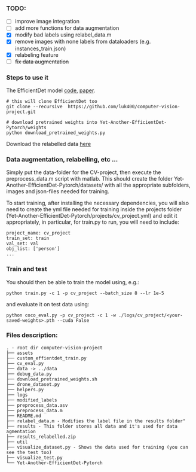 ### TODO:

- [ ] improve image integration
- [ ] add more functions for data augmentation
- [X] modify bad labels using relabel_data.m
- [x] remove images with none labels from dataloaders (e.g. instances_train.json)
- [x] relabeling feature
- [ ] ~~fix data augmentation~~

### Steps to use it

The EfficientDet model [code](https://github.com/zylo117/Yet-Another-EfficientDet-Pytorch), [paper]().

```
# this will clone EfficientDet too
git clone --recursive  https://github.com/luk400/computer-vision-project.git

# download pretrained weights into Yet-Another-EfficientDet-Pytorch/weights
python download_pretrained_weights.py

```

Download the relabelled data [here](https://drive.google.com/file/d/1NCCOX-WBd89zz3MrhGSlILYIt56ktio1/view?usp=sharing)

### Data augmentation, relabelling, etc ...

Simply put the data-folder for the CV-project, then execute the preprocess_data.m script with matlab. 
This should create the folder Yet-Another-EfficientDet-Pytorch/datasets/ with all the appropriate subfolders, images and json-files needed for training. 

To start training, after installing the necessary dependencies, you will also need to create the yml file needed for training inside the projects folder (Yet-Another-EfficientDet-Pytorch/projects/cv_project.yml) and edit it appropriately, in particular, for train.py to run, you will need to include: 

```
project_name: cv_project
train_set: train
val_set: val
obj_list: ['person']
...
```

### Train and test

You should then be able to train the model using, e.g.:
```
python train.py -c 1 -p cv_project --batch_size 8 --lr 1e-5
```

and evaluate it on test data using:
```
python coco_eval.py -p cv_project -c 1 -w ./logs/cv_project/<your-saved-weights>.pth --cuda False
```


### Files description:

```
. - root dir computer-vision-project
├── assets
├── custom_effientdet_train.py
├── cv_eval.py
├── data -> ../data
├── debug_data.py
├── download_pretrained_weights.sh
├── drone_dataset.py
├── helpers.py
├── logs
├── modified_labels
├── preprocess_data.asv
├── preprocess_data.m
├── README.md
├── relabel_data.m - Modifies the label file in the results folder"
├── results - This folder stores all data and it's used for data agmentation
├── results_relabelled.zip
├── util
├── visualize_dataset.py - Shows the data used for training (you can see the test too)
├── visualize_test.py
└── Yet-Another-EfficientDet-Pytorch

```

